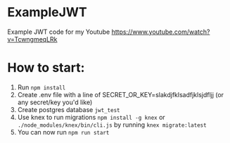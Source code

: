 # ExampleJWT
Example JWT code for my Youtube https://www.youtube.com/watch?v=TcwngmeqLRk


# How to start:
1. Run `npm install`
2. Create .env file with a line of SECRET_OR_KEY=slakdjfklsadfjklsjdfljj (or any secret/key you'd like)
3. Create postgres database `jwt_test`
4. Use knex to run migrations `npm install -g knex` or `./node_modules/knex/bin/cli.js` by running `knex migrate:latest`
5. You can now run `npm run start`
